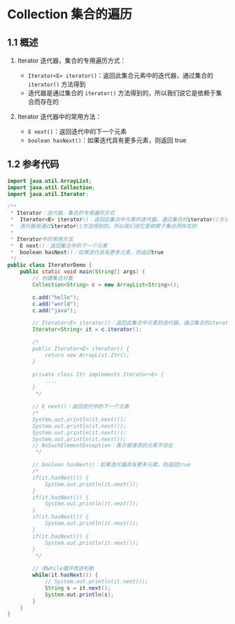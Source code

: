 # Collection 集合的遍历

## 1.1 概述

1. Iterator 迭代器，集合的专用遍历方式：
   - `Iterator<E> iterator()`：返回此集合元素中的迭代器，通过集合的 `iterator()` 方法得到
   - 迭代器是通过集合的 `iterator()` 方法得到的，所以我们说它是依赖于集合而存在的

2. Iterator 迭代器中的常用方法：
   - `E next()`：返回迭代中的下一个元素
   - `boolean hasNext()`：如果迭代具有更多元素，则返回 true

## 1.2 参考代码

```java
import java.util.ArrayList;
import java.util.Collection;
import java.util.Iterator;

/**
 * Iterator：迭代器，集合的专用遍历方式
 *  Iterator<E> iterator()：返回此集合中元素的迭代器，通过集合的iterator()方法得到
 *  迭代器是通过iterator()方法得到的，所以我们说它是依赖于集合而存在的
 *
 * Iterator中的常用方法
 *  E next()：返回集合中的下一个元素
 *  boolean hasNext()：如果迭代具有更多元素，则返回true
 */
public class IteratorDemo {
    public static void main(String[] args) {
        // 创建集合对象
        Collection<String> c = new ArrayList<String>();

        c.add("hello");
        c.add("world");
        c.add("java");

        // Iterator<E> iterator()：返回此集合中元素的迭代器，通过集合的iterator()方法得到
        Iterator<String> it = c.iterator();

        /*
        public Iterator<E> iterator() {
            return new ArrayList.Itr();
        }

        private class Itr implements Iterator<E> {
            ....
        }
         */

        // E next()：返回迭代中的下一个元素
        /*
        System.out.println(it.next());
        System.out.println(it.next());
        System.out.println(it.next());
        System.out.println(it.next());  
        // NoSuchElementException：表示被请求的元素不存在
         */

        // boolean hasNext()：如果迭代器具有更多元素，则返回true
        /*
        if(it.hasNext()) {
            System.out.println(it.next());
        }
        if(it.hasNext()) {
            System.out.println(it.next());
        }
        if(it.hasNext()) {
            System.out.println(it.next());
        }
        if(it.hasNext()) {
            System.out.println(it.next());
        }
         */

        // 用while循环改进判断
        while(it.hasNext()) { 
            // System.out.println(it.next());
            String s = it.next();
            System.out.println(s);
        }
    }
}
```

